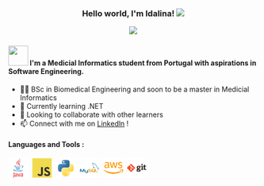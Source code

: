<h3 align="center">
Hello world, I'm Idalina!
  <img src="https://media.giphy.com/media/hvRJCLFzcasrR4ia7z/giphy.gif" width="25"> 
</h3>

<!-- Typing SVG  section -->
<p align="center">
  <a href="https://github.com/elmiracodes/readme-typing-svg"><img src="https://readme-typing-svg.herokuapp.com/?lines=%20Sofware%20Developer;%20Medicial%20Informatics%20Student;Always%20learning%20new%20things&font=Fira%20Code&center=true&width=440&height=45&color=7f3ace&vCenter=true&size=22"></a>
 

<!-- Intro -->
#### <img src="/Hi.gif" width="40" height="40"/> I'm a Medicial Informatics student from Portugal with aspirations in Software Engineering. 


- 👩‍💻 BSc in Biomedical Engineering and soon to be a master in Medicial Informatics
- 🌱 Currently learning .NET 
- 👯 Looking to collaborate with other learners
- 📫 Connect with me on [Linkedln](https://www.linkedin.com/in/idalina-de-freitas-85601a209/) ! <br />

#### Languages and Tools :
  <div>
  <img src="https://github.com/devicons/devicon/blob/master/icons/java/java-original-wordmark.svg" title="Java" alt="Java" width="40" height="40"/>&nbsp;
  <img src="https://github.com/devicons/devicon/blob/master/icons/javascript/javascript-original.svg" title="JavaScript" alt="JavaScript" width="40" height="40"/>&nbsp;
  <img src="https://github.com/devicons/devicon/blob/master/icons/python/python-original.svg" title="Python" **alt="Python" width="40" height="40"/>&nbsp;
  <img src="https://github.com/devicons/devicon/blob/master/icons/mysql/mysql-original-wordmark.svg" title="MySQL"  alt="MySQL" width="40" height="40"/>&nbsp;
  <img src="https://github.com/devicons/devicon/blob/master/icons/amazonwebservices/amazonwebservices-plain-wordmark.svg" title="AWS" alt="AWS" width="40" height="40"/>&nbsp;
  <img src="https://github.com/devicons/devicon/blob/master/icons/git/git-original-wordmark.svg" title="Git" **alt="Git" width="40" height="40"/>
</div>


<!---
idalinadefreitas/idalinadefreitas is a ✨ special ✨ repository because its `README.md` (this file) appears on your GitHub profile.
You can click the Preview link to take a look at your changes.
--->
